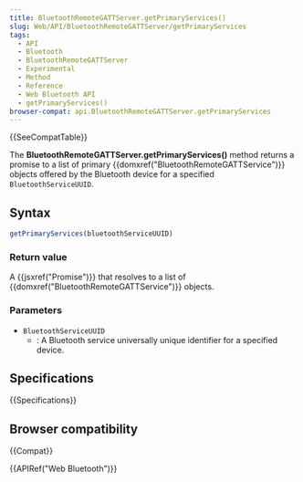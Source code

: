 ```yaml
---
title: BluetoothRemoteGATTServer.getPrimaryServices()
slug: Web/API/BluetoothRemoteGATTServer/getPrimaryServices
tags:
  - API
  - Bluetooth
  - BluetoothRemoteGATTServer
  - Experimental
  - Method
  - Reference
  - Web Bluetooth API
  - getPrimaryServices()
browser-compat: api.BluetoothRemoteGATTServer.getPrimaryServices
---
```

{{SeeCompatTable}}

The **BluetoothRemoteGATTServer.getPrimaryServices()** method returns a
promise to a list of primary {{domxref("BluetoothRemoteGATTService")}} objects offered by the
Bluetooth device for a specified `BluetoothServiceUUID`.

## Syntax

```js
getPrimaryServices(bluetoothServiceUUID)
```

### Return value

A {{jsxref("Promise")}} that resolves to a list of {{domxref("BluetoothRemoteGATTService")}}
objects.

### Parameters

- `BluetoothServiceUUID`
  - : A Bluetooth service universally unique identifier for a specified device.

## Specifications

{{Specifications}}

## Browser compatibility

{{Compat}}

{{APIRef("Web Bluetooth")}}
